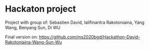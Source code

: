 # Hackaton project

Project with group of: Sebastien David, Ialifinaritra Rakotoniaina, Yang Wang, Benyang Sun, Di WU

Final version on: https://github.com/ms2020bgd/Hackathon-David-Rakotoniaina-Wang-Sun-Wu 
